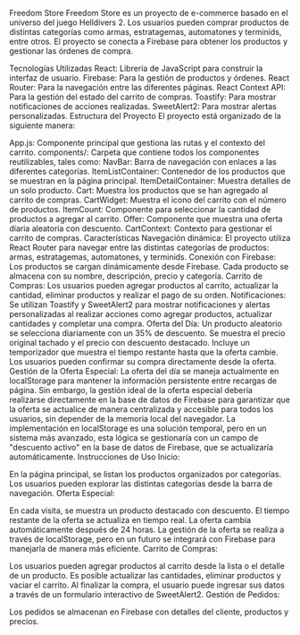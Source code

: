 Freedom Store
Freedom Store es un proyecto de e-commerce basado en el universo del juego Helldivers 2. Los usuarios pueden comprar productos de distintas categorías como armas, estratagemas, automatones y terminids, entre otros. El proyecto se conecta a Firebase para obtener los productos y gestionar las órdenes de compra.

Tecnologías Utilizadas
React: Librería de JavaScript para construir la interfaz de usuario.
Firebase: Para la gestión de productos y órdenes.
React Router: Para la navegación entre las diferentes páginas.
React Context API: Para la gestión del estado del carrito de compras.
Toastify: Para mostrar notificaciones de acciones realizadas.
SweetAlert2: Para mostrar alertas personalizadas.
Estructura del Proyecto
El proyecto está organizado de la siguiente manera:

App.js: Componente principal que gestiona las rutas y el contexto del carrito.
components/: Carpeta que contiene todos los componentes reutilizables, tales como:
NavBar: Barra de navegación con enlaces a las diferentes categorías.
ItemListContainer: Contenedor de los productos que se muestran en la página principal.
ItemDetailContainer: Muestra detalles de un solo producto.
Cart: Muestra los productos que se han agregado al carrito de compras.
CartWidget: Muestra el icono del carrito con el número de productos.
ItemCount: Componente para seleccionar la cantidad de productos a agregar al carrito.
Offer: Componente que muestra una oferta diaria aleatoria con descuento.
CartContext: Contexto para gestionar el carrito de compras.
Características
Navegación dinámica: El proyecto utiliza React Router para navegar entre las distintas categorías de productos: armas, estratagemas, automatones, y terminids.
Conexión con Firebase: Los productos se cargan dinámicamente desde Firebase. Cada producto se almacena con su nombre, descripción, precio y categoría.
Carrito de Compras: Los usuarios pueden agregar productos al carrito, actualizar la cantidad, eliminar productos y realizar el pago de su orden.
Notificaciones: Se utilizan Toastify y SweetAlert2 para mostrar notificaciones y alertas personalizadas al realizar acciones como agregar productos, actualizar cantidades y completar una compra.
Oferta del Día:
Un producto aleatorio se selecciona diariamente con un 35% de descuento.
Se muestra el precio original tachado y el precio con descuento destacado.
Incluye un temporizador que muestra el tiempo restante hasta que la oferta cambie.
Los usuarios pueden confirmar su compra directamente desde la oferta.
Gestión de la Oferta Especial:
La oferta del día se maneja actualmente en localStorage para mantener la información persistente entre recargas de página. Sin embargo, la gestión ideal de la oferta especial debería realizarse directamente en la base de datos de Firebase para garantizar que la oferta se actualice de manera centralizada y accesible para todos los usuarios, sin depender de la memoria local del navegador.
La implementación en localStorage es una solución temporal, pero en un sistema más avanzado, esta lógica se gestionaría con un campo de "descuento activo" en la base de datos de Firebase, que se actualizaría automáticamente.
Instrucciones de Uso
Inicio:

En la página principal, se listan los productos organizados por categorías.
Los usuarios pueden explorar las distintas categorías desde la barra de navegación.
Oferta Especial:

En cada visita, se muestra un producto destacado con descuento.
El tiempo restante de la oferta se actualiza en tiempo real.
La oferta cambia automáticamente después de 24 horas.
La gestión de la oferta se realiza a través de localStorage, pero en un futuro se integrará con Firebase para manejarla de manera más eficiente.
Carrito de Compras:

Los usuarios pueden agregar productos al carrito desde la lista o el detalle de un producto.
Es posible actualizar las cantidades, eliminar productos y vaciar el carrito.
Al finalizar la compra, el usuario puede ingresar sus datos a través de un formulario interactivo de SweetAlert2.
Gestión de Pedidos:

Los pedidos se almacenan en Firebase con detalles del cliente, productos y precios.